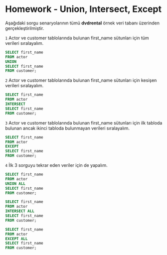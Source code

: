 # Homework - Union, Intersect, Except

Aşağıdaki sorgu senaryolarının tümü **dvdrental** örnek veri tabanı üzerinden gerçekleştirilmiştir.

`1` Actor ve customer tablolarında bulunan first_name sütunları için tüm verileri sıralayalım.
```sql
SELECT first_name
FROM actor
UNION
SELECT first_name
FROM customer;
```
`2` Actor ve customer tablolarında bulunan first_name sütunları için kesişen verileri sıralayalım.
```sql
SELECT first_name
FROM actor
INTERSECT
SELECT first_name
FROM customer;
```
`3` Actor ve customer tablolarında bulunan first_name sütunları için ilk tabloda bulunan ancak ikinci tabloda bulunmayan verileri sıralayalım.
```sql
SELECT first_name
FROM actor
EXCEPT
SELECT first_name
FROM customer;
```
`4` İlk 3 sorguyu tekrar eden veriler için de yapalım.
```sql
SELECT first_name
FROM actor
UNION ALL
SELECT first_name
FROM customer;

SELECT first_name
FROM actor
INTERSECT ALL
SELECT first_name
FROM customer;

SELECT first_name
FROM actor
EXCEPT ALL
SELECT first_name
FROM customer;
```
